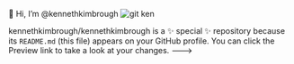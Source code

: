 👋 Hi, I’m @kennethkimbrough
![git ken](https://github.com/user-attachments/assets/23135f6f-6cc4-4324-97bb-4dc56fe3d347)


kennethkimbrough/kennethkimbrough is a ✨ special ✨ repository because its `README.md` (this file) appears on your GitHub profile.
You can click the Preview link to take a look at your changes.
--->

